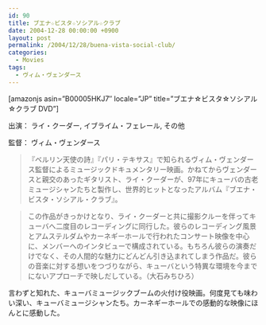```yaml
---
id: 90
title: ブエナ☆ビスタ☆ソシアル☆クラブ
date: 2004-12-28 00:00:00 +0900
layout: post
permalink: /2004/12/28/buena-vista-social-club/
categories:
  - Movies
tags:
  - ヴィム・ヴェンダース
---
```

[amazonjs asin=&#8221;B00005HKJ7&#8243; locale=&#8221;JP&#8221; title=&#8221;ブエナ☆ビスタ☆ソシアル☆クラブ DVD&#8221;]

出演： ライ・クーダー, イブライム・フェレール, その他
  
監督： ヴィム・ヴェンダース

<!--more-->

> 『ベルリン天使の詩』『パリ・テキサス』で知られるヴィム・ヴェンダース監督によるミュージックドキュメンタリー映画。かねてからヴェンダースと親交のあったギタリスト、ライ・クーダーが、97年にキューバの古老ミュージシャンたちと製作し、世界的ヒットとなったアルバム『ブエナ・ビスタ・ソシアル・クラブ』。
     
> この作品がきっかけとなり、ライ・クーダーと共に撮影クルーを伴ってキューバへ二度目のレコーディングに同行した。彼らのレコーディング風景とアムステルダムやカーネギーホールで行われたコンサート映像を中心に、メンバーへのインタビューで構成されている。もちろん彼らの演奏だけでなく、その人間的な魅力にどんどん引き込まれてしまう作品だ。彼らの音楽に対する想いをつづりながら、キューバという特異な環境を今までにないアプローチで映しだしている。（大石みちひろ）

言わずと知れた、キューバミュージックブームの火付け役映画。何度見ても味わい深い、キューバミュージシャンたち。カーネギーホールでの感動的な映像にほんとに感動した。
